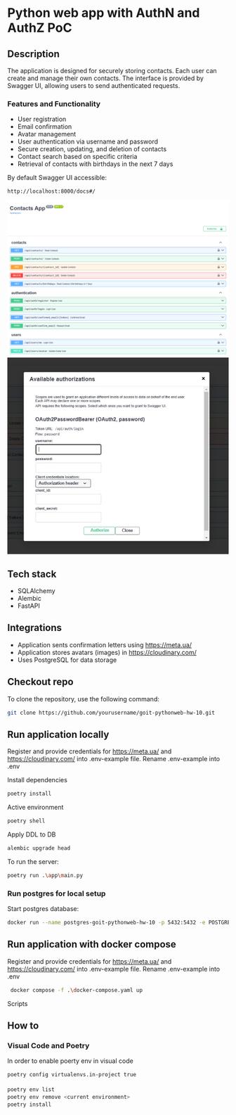 # Python web app with AuthN and AuthZ PoC

## Description
The application is designed for securely storing contacts. Each user can create and manage their own contacts. The interface is provided by Swagger UI, allowing users to send authenticated requests.

### Features and Functionality
* User registration
* Email confirmation
* Avatar management
* User authentication via username and password
* Secure creation, updating, and deletion of contacts
* Contact search based on specific criteria
* Retrieval of contacts with birthdays in the next 7 days

By default Swagger UI accessible:
```
http://localhost:8000/docs#/
```
![swagger](static/image.png)
![authentication](static/auth.jpg)

## Tech stack
* SQLAlchemy
* Alembic
* FastAPI

## Integrations
* Application sents confirmation letters using https://meta.ua/
* Application stores avatars (images) in https://cloudinary.com/
* Uses PostgreSQL for data storage 

## Checkout repo 
To clone the repository, use the following command:
```bash
git clone https://github.com/yourusername/goit-pythonweb-hw-10.git
```

## Run application locally
Register and provide credentials for https://meta.ua/ and https://cloudinary.com/ into .env-example file.
Rename .env-example into .env

Install dependencies
```bash
poetry install
``` 
Active environment
```bash
poetry shell
``` 
Apply DDL to DB 
```bash
alembic upgrade head
``` 
To run the server:
```bash
poetry run .\app\main.py
```

### Run postgres for local setup
Start postgres database:
```bash
docker run --name postgres-goit-pythonweb-hw-10 -p 5432:5432 -e POSTGRES_USER=postgres -e POSTGRES_PASSWORD=mysecretpassword -e POSTGRES_DB=hw10 -d postgres
```

## Run application with docker compose
Register and provide credentials for https://meta.ua/ and https://cloudinary.com/ into .env-example file.
Rename .env-example into .env

```bash
 docker compose -f .\docker-compose.yaml up
```
Scripts 

## How to
### Visual Code and Poetry
In order to enable poerty env in visual code
```bash
poetry config virtualenvs.in-project true

poetry env list
poetry env remove <current environment>
poetry install
```